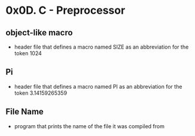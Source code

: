 # 0x0D. C - Preprocessor

## object-like macro
- header file that defines a macro named SIZE as an abbreviation for the token 1024

## Pi
- header file that defines a macro named PI as an abbreviation for the token 3.14159265359

## File Name
- program that prints the name of the file it was compiled from
